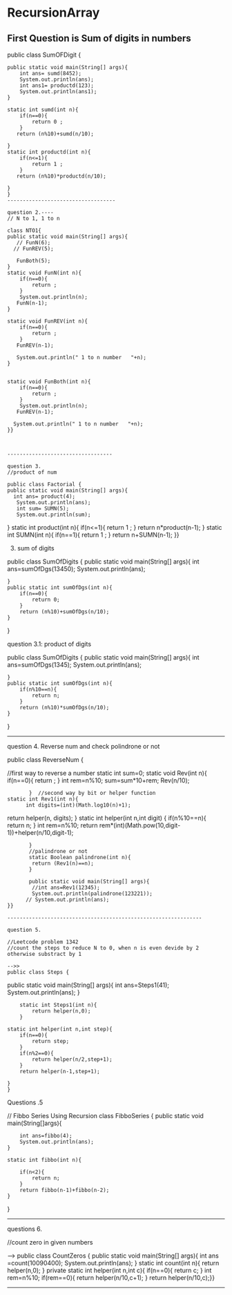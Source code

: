 # RecursionArray


First Question is Sum of digits in numbers
-----------
public class SumOFDigit {

    public static void main(String[] args){
        int ans= sumd(8452);
        System.out.println(ans);
        int ans1= productd(123);
        System.out.println(ans1);
    }
    
    static int sumd(int n){
        if(n==0){
            return 0 ;
        }
       return (n%10)+sumd(n/10);

    }
    static int productd(int n){
        if(n<=1){
            return 1 ;
        }
       return (n%10)*productd(n/10);

    }
    }
    ----------------------------------- 
    
    question 2.----
    // N to 1, 1 to n
    
    class NTO1{
    public static void main(String[] args){
       // FunN(6);
      // FunREV(5);

       FunBoth(5);
    }
    static void FunN(int n){
        if(n==0){
            return ;
        }
        System.out.println(n);
       FunN(n-1);
    }

    static void FunREV(int n){
        if(n==0){
            return ;
        }
       FunREV(n-1);
     
       System.out.println(" 1 to n number   "+n);
    }


    static void FunBoth(int n){
        if(n==0){
            return ;
        }
        System.out.println(n);
       FunREV(n-1);
     
      System.out.println(" 1 to n number   "+n);
    }}
    
    
    
    ----------------------------------
    
    question 3.
    //product of num
    
    public class Factorial {
    public static void main(String[] args){
      int ans= product(4);
       System.out.println(ans);
       int sum= SUMN(5);
       System.out.println(sum);
}
    static int product(int n){
        if(n<=1){
            return 1 ;
        }
       return n*product(n-1);
 }
    static int SUMN(int n){
        if(n==1){
            return 1 ;
        }
       return n+SUMN(n-1);
}}

3. sum of digits 

public class SumOfDigits {
    public static void main(String[] args){
        int ans=sumOfDgs(13450);
        System.out.println(ans);

    }
    public static int sumOfDgs(int n){
        if(n==0){
            return 0;
        }
        return (n%10)+sumOfDgs(n/10);
    }
    
}



question 3.1: product of digits

public class SumOfDigits {
    public static void main(String[] args){
        int ans=sumOfDgs(1345);
        System.out.println(ans);

    }
    public static int sumOfDgs(int n){
        if(n%10==n){
            return n;
        }
        return (n%10)*sumOfDgs(n/10);
    }
    
}


----------------------------

question 4.
Reverse num and check polindrone or not

public class ReverseNum {
   
   //first way to reverse a number 
    static int sum=0;
    static void Rev(int n){
        if(n==0){
            return ; }
            int rem=n%10;
            sum=sum*10+rem;
            Rev(n/10);

           }  //second way by bit or helper function
    static int Rev1(int n){
          int digits=(int)(Math.log10(n)+1);
return helper(n, digits);
           } 
           static int helper(int n,int digit)
           {
            if(n%10==n){
                return n;
            }
            int rem=n%10;
            return rem*(int)(Math.pow(10,digit-1))+helper(n/10,digit-1);

           }
           //palindrone or not 
           static Boolean palindrone(int n){
            return (Rev1(n)==n);
           }

           public static void main(String[] args){
            //int ans=Rev1(12345);
            System.out.println(palindrone(123221));
          // System.out.println(ans);
    }}
    
    ---------------------------------------------------------------
    
    question 5.
    
    //Leetcode problem 1342
    //count the steps to reduce N to 0, when n is even devide by 2 otherwise substract by 1
    
    -->>
    public class Steps {
  
public static void main(String[] args){
            int ans=Steps1(41);
            System.out.println(ans);
        }
    
        static int Steps1(int n){
            return helper(n,0);
        }
    
    static int helper(int n,int step){
        if(n==0){
            return step;
        }
        if(n%2==0){
            return helper(n/2,step+1);
        }
        return helper(n-1,step+1);
    
    }
    }
    



Questions .5

//  Fibbo Series Using Recursion
class FibboSeries
{
    public static void main(String[]args){

        int ans=fibbo(4);
        System.out.println(ans);
    }
    
    static int fibbo(int n){

        if(n<2){
            return n;
        }
        return fibbo(n-1)+fibbo(n-2);
    }
}

------------------------------

questions 6.

//count zero in given numbers

-->
public class CountZeros {
    public static void main(String[] args){
        int ans =count(10090400);
        System.out.println(ans);
    }
    static int count(int n){
        return helper(n,0);
    }
    private static int helper(int n,int c){
        if(n==0){
            return c;
        }
       int rem=n%10;
       if(rem==0){
        return helper(n/10,c+1);
       }
       return helper(n/10,c);}}

-----------------------------





    
